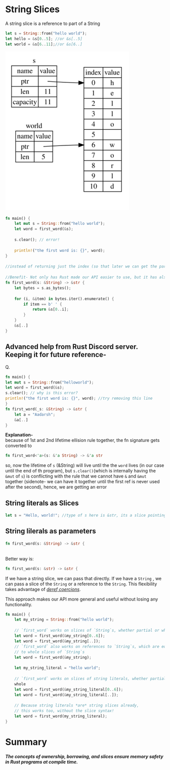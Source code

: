 # String Slices

A string slice is a reference to part of a String
```rs
let s = String::from("hello world");
let hello = &s[0..5]; //or &s[..5]
let world = &s[6..11];//or &s[6..]
```
<img src="./figures/StringSliceRef.jpg" height='500px'>


```rs
fn main() {
    let mut s = String::from("hello world");
    let word = first_word(&s);
    
    s.clear(); // error!
    
    println!("the first word is: {}", word);
}

//instead of returning just the index (so that later we can get the part of the string using the index), we can simply return the part of the slice using the string slice notation. 

//Benefit- Not only has Rust made our API easier to use, but it has also eliminated an entire class of errors at compile time!
fn first_word(s: &String) -> &str {
    let bytes = s.as_bytes();

    for (i, &item) in bytes.iter().enumerate() {
        if item == b' ' {
            return &s[0..i];
        }
    }
    &s[..]
}
```
## Advanced help from Rust Discord server. Keeping it for future reference-
Q. 
```rs
fn main() {
let mut s = String::from("helloworld");
let word = first_word(&s);
s.clear(); // why is this error?
println!("the first word is: {}", word); //try removing this line
}
fn first_word(_s: &String) -> &str {
    let a = "Aadarsh";
    &a[..] 
}
```
**Explanation-**   
because of 1st and 2nd lifetime ellision rule together, the fn signature gets converted to 
```rust
fn first_word<'a>(s: &'a String) -> &'a str
```
so, now the lifetime of `s` (&String) will live until the the `word` lives (in our case until the end of th program), but `s.clear()`(which is internally having the `&mut` of `s`) is conflicting with the rule that we cannot have `&` and `&mut` together (sidenote- we can have it together until the first ref is never used after the second), hence, we are getting an error
   
## String literals as Slices
```rs
let s = "Hello, world!"; //type of s here is &str, its a slice pointing to that specific point in binary, this is also why string literals are immutable; &str is an immutable ref
```
## String lilerals as parameters
```rs
fn first_word(s: &String) -> &str {
```
<br>
Better way is:

```rs
fn first_word(s: &str) -> &str {
```
If we have a string slice, we can pass that directly. If we have a `String` , we can pass a slice
of the `String` or a reference to the `String`.
This flexibility takes advantage of <u>*deref
coercions*</u>.

This approach makes our API more general and useful without losing any functionality.

```rs
fn main() {
    let my_string = String::from("hello world");

    // `first_word` works on slices of `String`s, whether partial or whole
    let word = first_word(&my_string[0..6]);
    let word = first_word(&my_string[..]);
    // `first_word` also works on references to `String`s, which are equivalent
    // to whole slices of `String`s
    let word = first_word(&my_string);

    let my_string_literal = "hello world";

    // `first_word` works on slices of string literals, whether partial or
    whole
    let word = first_word(&my_string_literal[0..6]);
    let word = first_word(&my_string_literal[..]);

    // Because string literals *are* string slices already,
    // this works too, without the slice syntax!
    let word = first_word(my_string_literal);
}
```

# Summary
##### The concepts of ownership, borrowing, and slices ensure memory safety in Rust programs at compile time.
